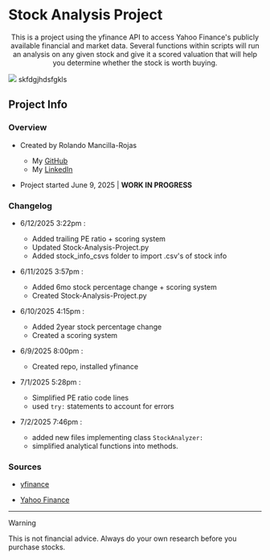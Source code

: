 # Stock Analysis Project
<p align='center'>
This is a project using the yfinance API to access Yahoo Finance's publicly available financial and market data. Several functions within scripts will run an analysis on any given stock and give it a scored valuation that will help you determine whether the stock is worth buying.
</p>

![](https://miro.medium.com/v2/resize:fit:1400/1*_12VG957NJA854PvZFJNDA.png)
skfdgjhdsfgkls

## Project Info

### Overview

- Created by Rolando Mancilla-Rojas
   * My [GitHub](https://github.com/ro-the-creator)
   * My [LinkedIn](https://www.linkedin.com/in/rolandoma33/)

- Project started June 9, 2025 | **WORK IN PROGRESS**

### Changelog

- 6/12/2025 3:22pm :
  - Added trailing PE ratio + scoring system
  - Updated Stock-Analysis-Project.py
  - Added stock_info_csvs folder to import .csv's of stock info

- 6/11/2025 3:57pm :
  - Added 6mo stock percentage change + scoring system
  - Created Stock-Analysis-Project.py

- 6/10/2025 4:15pm :
  - Added 2year stock percentage change
  - Created a scoring system

- 6/9/2025 8:00pm :
  - Created repo, installed yfinance

- 7/1/2025 5:28pm :
  - Simplified PE ratio code lines
  - used `try:` statements to account for errors

- 7/2/2025 7:46pm :
  - added new files implementing class `StockAnalyzer:`
  - simplified analytical functions into methods.


### Sources
- [yfinance](https://github.com/ranaroussi/yfinance)

- [Yahoo Finance](https://finance.yahoo.com/)

***

> [!WARNING]
>  This is not financial advice. Always do your own research before you purchase stocks.
